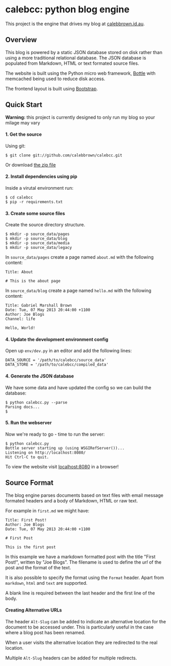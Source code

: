 # calebcc: python blog engine

This project is the engine that drives my blog at [calebbrown.id.au](http:\\calebbrown.id.au).

## Overview

This blog is powered by a static JSON database stored on disk rather than using a more traditional relational database.
The JSON database is populated from Markdown, HTML or text formated source files.

The website is built using the Python micro web framework, [Bottle](http://bottlepy.org/) with memcached being used to reduce disk access.

The frontend layout is built using [Bootstrap](http://twitter.github.io/bootstrap/).

## Quick Start

**Warning:** this project is currently designed to only run my blog so your milage may vary

#### 1. Get the source

Using git:

    $ git clone git://github.com/calebbrown/calebcc.git

Or download [the zip file](https://github.com/calebbrown/calebcc/archive/master.zip)


#### 2. Install dependencies using pip

Inside a virutal environment run:

    $ cd calebcc
    $ pip -r requirements.txt

#### 3. Create some source files

Create the source directory structure.

    $ mkdir -p source_data/pages
    $ mkdir -p source_data/blog
    $ mkdir -p source_data/media
    $ mkdir -p source_data/legacy

In `source_data/pages` create a page named `about.md` with the following content:

    Title: About

    # This is the about page

In `source_data/blog` create a page named `hello.md` with the following content:

    Title: Gabriel Marshall Brown
    Date: Tue, 07 May 2013 20:44:00 +1100
    Author: Joe Blogs
    Channel: life

    Hello, World!


#### 4. Update the development environment config

Open up `env/dev.py` in an editor and add the following lines:

    DATA_SOURCE = '/path/to/calebcc/source_data'
    DATA_STORE = '/path/to/calebcc/compiled_data'

#### 4. Generate the JSON database

We have some data and have updated the config so we can build the database:

    $ python calebcc.py --parse
    Parsing docs...
    $


#### 5. Run the webserver

Now we're ready to go - time to run the server:

    $ python calebcc.py
    Bottle server starting up (using WSGIRefServer())...
    Listening on http://localhost:8080/
    Hit Ctrl-C to quit.

To view the website visit [localhost:8080](http://localhost:8080/) in a browser!

## Source Format

The blog engine parses documents based on text files with email message formated headers and a body of Markdown, HTML or raw text.

For example in `first.md` we might have:

    Title: First Post!
    Author: Joe Blogs
    Date: Tue, 07 May 2013 20:44:00 +1100

    # First Post

    This is the first post

In this example we have a markdown formatted post with the title "First Post!", written by "Joe Blogs". The filename is used to define the *url* of the post
and the format of the text.

It is also possible to specify the format using the `Format` header. Apart from `markdown`, `html` and `text` are supported.

A blank line is required between the last header and the first line of the body.

#### Creating Alternative URLs

The  header `Alt-Slug` can be added to indicate an alternative location for the document to be accessed under. This is particularly useful in the case where
a blog post has been renamed.

When a user visits the alternative location they are redirected to the real location.

Multiple `Alt-Slug` headers can be added for multiple redirects.


